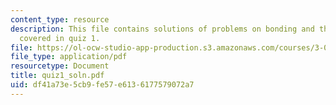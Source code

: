 ```yaml
---
content_type: resource
description: This file contains solutions of problems on bonding and thermodynamics
  covered in quiz 1.
file: https://ol-ocw-studio-app-production.s3.amazonaws.com/courses/3-012-fundamentals-of-materials-science-fall-2005/df41a73e5cb9fe57e6136177579072a7_quiz1_soln.pdf
file_type: application/pdf
resourcetype: Document
title: quiz1_soln.pdf
uid: df41a73e-5cb9-fe57-e613-6177579072a7
---
```

